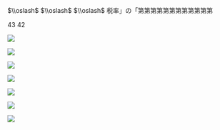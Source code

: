 $\\oslash$ $\\oslash$ $\\oslash$ 税率」の「第第第第第第第第第第第第

43 42

![](https://www.nta.go.jp/tmp/c5a536ec-015d-46da-af67-ef2177a28849/images/0f11536f1f98a6fc6167e44f4aba532fabd12d5749c98d8bb87450a89a0f65ba.jpg)

![](https://www.nta.go.jp/tmp/c5a536ec-015d-46da-af67-ef2177a28849/images/ba47982ab16ed38e4e4c7570630a231055435b95fe56b6d565257185592818dd.jpg)

![](https://www.nta.go.jp/tmp/c5a536ec-015d-46da-af67-ef2177a28849/images/fe04c2e08d32fa0bbd3df790fde651bdf79bfb2f6e4f9a90e844dd33ef423001.jpg)

![](https://www.nta.go.jp/tmp/c5a536ec-015d-46da-af67-ef2177a28849/images/bb79138bcf118ad8cbaf017c5a2afe59610dfc66a31aa10d2a6177c7d4339133.jpg)

![](https://www.nta.go.jp/tmp/c5a536ec-015d-46da-af67-ef2177a28849/images/dee398df3a413a223d4afb4cc66ece74d5866b7c14d173cd4bcdaacbbc49293e.jpg)

![](https://www.nta.go.jp/tmp/c5a536ec-015d-46da-af67-ef2177a28849/images/9a65049a6d354fab6096af60cd54a9f0b9980dc0dfed91f0baa07017a6024190.jpg)

![](https://www.nta.go.jp/tmp/c5a536ec-015d-46da-af67-ef2177a28849/images/819732d370ed8b9e432dd3001296cf78d71b5c54268860672ab608a96382e34e.jpg)
